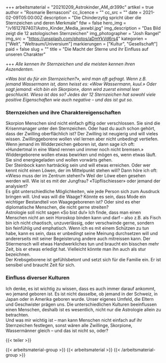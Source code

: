 +++
arbeitsmaterial = "20210209_Astrokinder_AM_dr399c"
artikel = true
author = "Rosmarie Bernasconi"
cc_licence = ""
cc_src = ""
date = 2021-02-09T05:00:00Z
description = "Die Chinderzytig spricht über die Sternzeichen und deren Merkmale"
fdw = false
hero_img = "/v1612787407/Astro_Kinder_Media_jexwbl.jpg"
img_description = "Das Bild zeigt die 12 astologischen Sternzeichen"
img_photographer = "Josh Rangel"
img_src = "https://unsplash.com/photos/aDmYkVd6rs4"
kategorien = ["Welt", "Weltraum/Universium"]
markierungen = ["Kultur", "Gesellschaft"]
paid = false
slug = ""
title = "Die Macht der Sterne und ihr Einfluss auf unseren Charakter"

+++
_Alle kennen ihr Sternzeichen und die meisten kennen ihren Aszendenten._

_«Was bist du für ein Sternzeichen?», wird man oft gefragt. Wenn z.B. jemand Wassermann ist, dann heisst es: «Wow Wassermann, kuul.» Oder sagt jemand: «Ich bin ein Skorpion», dann wird zuerst einmal leer geschluckt. Wieso ist das so? Jedes der 12 Sternzeichen hat sowohl viele positive Eigenschaften wie auch negative – und das ist gut so._

### Sternzeichen und ihre Charaktereigenschaften

Skorpion Menschen sind nicht einfach giftig oder verschlossen. Sie sind die Krisenmanager unter den Sternzeichen. Oder hast du auch schon gehört, dass der Zwilling oberflächlich ist? Der Zwilling ist neugierig und will vieles wissen. Zwillinggeborene wollen viel lernen aber nicht unbedingt vertiefen. Wenn jemand im Widderzeichen geboren ist, dann sage ich oft: «Hundertmal in eine Wand rennen und immer noch nicht bremsen.» Widdergeborene wollen etwas bewirken und mögen es, wenn etwas läuft. Sie sind energiegeladen und wollen vorwärts gehen.  
Der Steinbock kann hartnäckig sein und will etwas erreichen. Oder wer kennt nicht einen Löwen, der im Mittelpunkt stehen will? Dann höre ich oft: «Wieso muss der im Zentrum stehen?» Weil der Löwe eben gesehen werden will. Wie ist es mit der Jungfrau? «Tüpflischiesser» oder jemand der analysiert?  
Es gibt unterschiedliche Möglichkeiten, wie jede Person sich zum Ausdruck bringen will. Und was will die Waage? Könnte es sein, dass Mode ein wichtiger Bestandteil von Waagegeborenen ist? Oder sind es eher diplomatische Menschen, die nicht gerne streiten?  
Astrologie soll nicht sagen «So bist du!» Ich finde, dass man einen Menschen nicht an sein Horoskop binden kann und darf – also z.B. als Fisch bin ich nicht chaotisch, unzuverlässig, oder verschwinde gerne, sondern bin feinfühlig und emphatisch. Wenn ich es mit einem Schützen zu tun habe, kann es sein, dass er unbedingt seine Meinung durchsetzen will und andererseits mit seiner Begeisterung andere auch mitreissen kann. Der Stiermensch will etwas Handwerkliches tun und braucht ein bisschen mehr Zeit, bis er etwas erledigt hat. Vielleicht könnte man ihn auch als stur bezeichnen.  
Der Krebsgeborene ist gefühlsbetont und setzt sich für die Familie ein. Er ist sensibel und braucht Zeit für sich.

### Einfluss diverser Kulturen

Ich denke, es ist wichtig zu wissen, dass es auch immer darauf ankommt, wo jemand geboren ist. Es ist nicht dasselbe, ob jemand in der Schweiz, in Japan oder in Amerika geboren wurde. Unser eigenes Umfeld, die Eltern und Geschwister prägen uns. Die unterschiedlichen Kulturen beeinflussen einen Menschen, deshalb ist es wesentlich, nicht nur die Astrologie allein zu betrachten.  
Und was mir wichtig ist – man kann Menschen nicht einfach auf ihr Sternzeichen festlegen, sonst wären alle Zwillinge, Skorpione, Wassermänner gleich – und das ist nicht so, oder?

{{< teiler >}}

{{< arbeitsmaterial-group >}}
{{< arbeitsmaterial >}}
{{< /arbeitsmaterial-group >}}